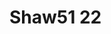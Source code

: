 <a name="material" />

# Shaw51 22
<script type="application/ld+json">
  {
    "@context": "https://schema.org/",
    "@type": "ChemicalSubstance",
    "http://purl.org/dc/terms/conformsTo":
      {
        "@type": "CreativeWork",
        "@id": "https://bioschemas.org/profiles/ChemicalSubstance/0.4-RELEASE/"
      },
    "@id": "https://egonw.github.io/nanowiki/nanowiki52.html#material",
    "name": "Shaw51 22",
    "sameAs: "http://127.0.0.1/mediawiki/index.php/Special:URIResolver/Shaw51_22"
  }
</script>

